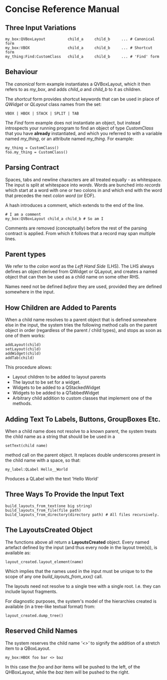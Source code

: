# Concise Reference Manual

## Three Input Variations
    my_box:QVBoxLayout          child_a     child_b     ... # Canonical form
    my_box:VBOX                 child_a     child_b     ... # Shortcut form
    my_thing:Find:CustomClass   child_a     child_b     ... # 'Find' form

## Behaviour
The *canonical* form example instantiates a QVBoxLayout, which it then refers to 
as *my_box*, and adds *child_a* and *child_b* to it as children.

The *shortcut* form provides shortcut keywords that can be used in place of 
*QWidget* or *QLayout* class names from the set:

    VBOX | HBOX | STACK | SPLIT | TAB
    
The *Find* form example does not instantiate an object, but instead introspects 
your running program to find an object of type *CustomClass* that you have
**already** instantiated, and which you referred to with a variable named 
*my_thing*, or an attribute named *my_thing*. For example:

    my_thing = CustomClass()
    foo.my_thing = CustomClass()

## Parsing Contract
Spaces, tabs and newline characters are all treated equally - as whitespace.
The input is split at whitespace into *words*. Words are bunched into 
*records* which start at a word with one or two colons in and which end with 
the word that precedes the next *colon word* (or EOF).

A hash introduces a comment, which extends to the end of the line.

    # I am a comment
    my_box:QVBoxLayout child_a child_b # So am I
    
Comments are removed (conceptually) before the rest of the parsing contract 
is applied. From which it follows that a record may span multiple lines.

## Parent types
We refer to the *colon word* as the *Left Hand Side* (LHS). The LHS always 
defines an object derived from QWidget or QLayout, and creates a named object 
that can then be used as a child name on some other RHS.

Names need not be defined *before* they are used, provided they are defined 
somewhere in the input.

## How Children are Added to Parents
When a child name resolves to a parent object that is defined somewhere else 
in the input, the system tries the following method calls on the parent object
in order (regardless of the parent / child types), and stops as soon as one of 
them works:

    addLayout(child)
    setLayout(child)
    addWidget(child)
    addTab(child)
    
This procedure allows:
*  Layout children to be added to layout parents
*  The layout to be set for a widget.
*  Widgets to be added to a QStackedWidget
*  Widgets to be added to a QTabbedWidget
*  Arbitrary child addition to custom classes that implement one of the 
   methods.
   
## Adding Text To Labels, Buttons, GroupBoxes Etc.
When a child name does not resolve to a known parent, the system treats the
child name as a string that should be be used in a

    setText(child name)
    
method call on the parent object. It replaces double underscores present in the
child name with a space, so that:
    
    my_label:QLabel Hello__World
    
Produces a QLabel with the text 'Hello World'

## Three Ways To Provide the Input Text

    build_layouts_from_text(one big string)
    build_layouts_from_file(file path)
    build_layouts_from_directory(directory path) # All files recursively.
    
## The LayoutsCreated Object
The functions above all return a **LayoutsCreated** object. 
Every named artefact defined by the input (and thus every node in 
the layout tree(s)), is available as:

    layout_created.layout_element(name)
    
Which implies that the names used in the input must be unique to to 
the scope of any one *build_layouts_from_xxx()* call.
    
The layouts need not resolve to a single tree with a single root.
I.e. they can include layout fragments.

For diagnostic purposes, the system's model of the hierarchies 
created is available (in a tree-like textual format) from:

    layout_created.dump_tree()

## Reserved Child Names
The system reserves the child name *'<>'* to signify the addition 
of a stretch item to a QBoxLayout.

    my_box:HBOX foo bar <> baz
    
In this case the *foo* and *bar* items will be pushed to the left, 
of the QHBoxLayout, while the *baz* item will be pushed to the 
right.
